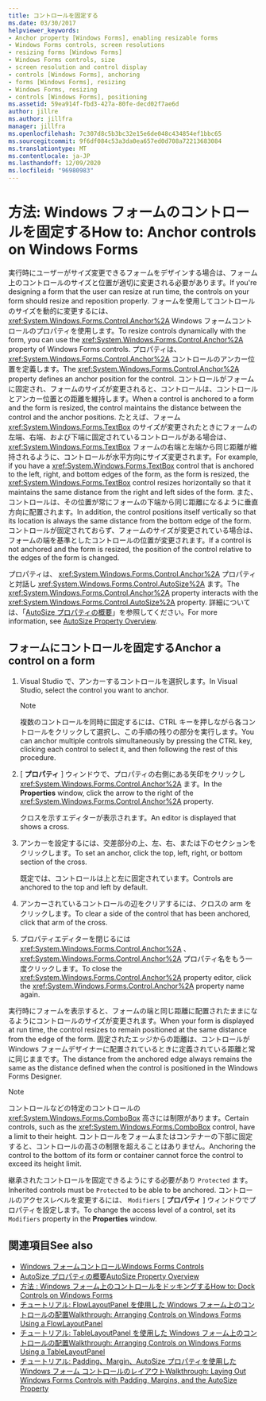 ```yaml
---
title: コントロールを固定する
ms.date: 03/30/2017
helpviewer_keywords:
- Anchor property [Windows Forms], enabling resizable forms
- Windows Forms controls, screen resolutions
- resizing forms [Windows Forms]
- Windows Forms controls, size
- screen resolution and control display
- controls [Windows Forms], anchoring
- forms [Windows Forms], resizing
- Windows Forms, resizing
- controls [Windows Forms], positioning
ms.assetid: 59ea914f-fbd3-427a-80fe-decd02f7ae6d
author: jillre
ms.author: jillfra
manager: jillfra
ms.openlocfilehash: 7c307d8c5b3bc32e15e6de048c434854ef1bbc65
ms.sourcegitcommit: 9f6df084c53a3da0ea657ed0d708a72213683084
ms.translationtype: MT
ms.contentlocale: ja-JP
ms.lasthandoff: 12/09/2020
ms.locfileid: "96980983"
---
```

# <a name="how-to-anchor-controls-on-windows-forms"></a><span data-ttu-id="46fb2-102">方法: Windows フォームのコントロールを固定する</span><span class="sxs-lookup"><span data-stu-id="46fb2-102">How to: Anchor controls on Windows Forms</span></span>

<span data-ttu-id="46fb2-103">実行時にユーザーがサイズ変更できるフォームをデザインする場合は、フォーム上のコントロールのサイズと位置が適切に変更される必要があります。</span><span class="sxs-lookup"><span data-stu-id="46fb2-103">If you're designing a form that the user can resize at run time, the controls on your form should resize and reposition properly.</span></span> <span data-ttu-id="46fb2-104">フォームを使用してコントロールのサイズを動的に変更するには、 <xref:System.Windows.Forms.Control.Anchor%2A> Windows フォームコントロールのプロパティを使用します。</span><span class="sxs-lookup"><span data-stu-id="46fb2-104">To resize controls dynamically with the form, you can use the <xref:System.Windows.Forms.Control.Anchor%2A> property of Windows Forms controls.</span></span> <span data-ttu-id="46fb2-105">プロパティは、 <xref:System.Windows.Forms.Control.Anchor%2A> コントロールのアンカー位置を定義します。</span><span class="sxs-lookup"><span data-stu-id="46fb2-105">The <xref:System.Windows.Forms.Control.Anchor%2A> property defines an anchor position for the control.</span></span> <span data-ttu-id="46fb2-106">コントロールがフォームに固定され、フォームのサイズが変更されると、コントロールは、コントロールとアンカー位置との距離を維持します。</span><span class="sxs-lookup"><span data-stu-id="46fb2-106">When a control is anchored to a form and the form is resized, the control maintains the distance between the control and the anchor positions.</span></span> <span data-ttu-id="46fb2-107">たとえば、フォーム <xref:System.Windows.Forms.TextBox> のサイズが変更されたときにフォームの左端、右端、および下端に固定されているコントロールがある場合は、 <xref:System.Windows.Forms.TextBox> フォームの右端と左端から同じ距離が維持されるように、コントロールが水平方向にサイズ変更されます。</span><span class="sxs-lookup"><span data-stu-id="46fb2-107">For example, if you have a <xref:System.Windows.Forms.TextBox> control that is anchored to the left, right, and bottom edges of the form, as the form is resized, the <xref:System.Windows.Forms.TextBox> control resizes horizontally so that it maintains the same distance from the right and left sides of the form.</span></span> <span data-ttu-id="46fb2-108">また、コントロールは、その位置が常にフォームの下端から同じ距離になるように垂直方向に配置されます。</span><span class="sxs-lookup"><span data-stu-id="46fb2-108">In addition, the control positions itself vertically so that its location is always the same distance from the bottom edge of the form.</span></span> <span data-ttu-id="46fb2-109">コントロールが固定されておらず、フォームのサイズが変更されている場合は、フォームの端を基準としたコントロールの位置が変更されます。</span><span class="sxs-lookup"><span data-stu-id="46fb2-109">If a control is not anchored and the form is resized, the position of the control relative to the edges of the form is changed.</span></span>

<span data-ttu-id="46fb2-110">プロパティは、 <xref:System.Windows.Forms.Control.Anchor%2A> プロパティと対話し <xref:System.Windows.Forms.Control.AutoSize%2A> ます。</span><span class="sxs-lookup"><span data-stu-id="46fb2-110">The <xref:System.Windows.Forms.Control.Anchor%2A> property interacts with the <xref:System.Windows.Forms.Control.AutoSize%2A> property.</span></span> <span data-ttu-id="46fb2-111">詳細については、「[AutoSize プロパティの概要](autosize-property-overview.md)」を参照してください。</span><span class="sxs-lookup"><span data-stu-id="46fb2-111">For more information, see [AutoSize Property Overview](autosize-property-overview.md).</span></span>

## <a name="anchor-a-control-on-a-form"></a><span data-ttu-id="46fb2-112">フォームにコントロールを固定する</span><span class="sxs-lookup"><span data-stu-id="46fb2-112">Anchor a control on a form</span></span>

1. <span data-ttu-id="46fb2-113">Visual Studio で、アンカーするコントロールを選択します。</span><span class="sxs-lookup"><span data-stu-id="46fb2-113">In Visual Studio, select the control you want to anchor.</span></span>

    > [!NOTE]
    > <span data-ttu-id="46fb2-114">複数のコントロールを同時に固定するには、CTRL キーを押しながら各コントロールをクリックして選択し、この手順の残りの部分を実行します。</span><span class="sxs-lookup"><span data-stu-id="46fb2-114">You can anchor multiple controls simultaneously by pressing the CTRL key, clicking each control to select it, and then following the rest of this procedure.</span></span>

2. <span data-ttu-id="46fb2-115">[ **プロパティ** ] ウィンドウで、プロパティの右側にある矢印をクリックし <xref:System.Windows.Forms.Control.Anchor%2A> ます。</span><span class="sxs-lookup"><span data-stu-id="46fb2-115">In the **Properties** window, click the arrow to the right of the <xref:System.Windows.Forms.Control.Anchor%2A> property.</span></span>

     <span data-ttu-id="46fb2-116">クロスを示すエディターが表示されます。</span><span class="sxs-lookup"><span data-stu-id="46fb2-116">An editor is displayed that shows a cross.</span></span>

3. <span data-ttu-id="46fb2-117">アンカーを設定するには、交差部分の上、左、右、または下のセクションをクリックします。</span><span class="sxs-lookup"><span data-stu-id="46fb2-117">To set an anchor, click the top, left, right, or bottom section of the cross.</span></span>

     <span data-ttu-id="46fb2-118">既定では、コントロールは上と左に固定されています。</span><span class="sxs-lookup"><span data-stu-id="46fb2-118">Controls are anchored to the top and left by default.</span></span>

4. <span data-ttu-id="46fb2-119">アンカーされているコントロールの辺をクリアするには、クロスの arm をクリックします。</span><span class="sxs-lookup"><span data-stu-id="46fb2-119">To clear a side of the control that has been anchored, click that arm of the cross.</span></span>

5. <span data-ttu-id="46fb2-120">プロパティエディターを閉じるには <xref:System.Windows.Forms.Control.Anchor%2A> 、 <xref:System.Windows.Forms.Control.Anchor%2A> プロパティ名をもう一度クリックします。</span><span class="sxs-lookup"><span data-stu-id="46fb2-120">To close the <xref:System.Windows.Forms.Control.Anchor%2A> property editor, click the <xref:System.Windows.Forms.Control.Anchor%2A> property name again.</span></span>

<span data-ttu-id="46fb2-121">実行時にフォームを表示すると、フォームの端と同じ距離に配置されたままになるようにコントロールのサイズが変更されます。</span><span class="sxs-lookup"><span data-stu-id="46fb2-121">When your form is displayed at run time, the control resizes to remain positioned at the same distance from the edge of the form.</span></span> <span data-ttu-id="46fb2-122">固定されたエッジからの距離は、コントロールが Windows フォームデザイナーに配置されているときに定義されている距離と常に同じままです。</span><span class="sxs-lookup"><span data-stu-id="46fb2-122">The distance from the anchored edge always remains the same as the distance defined when the control is positioned in the Windows Forms Designer.</span></span>

> [!NOTE]
> <span data-ttu-id="46fb2-123">コントロールなどの特定のコントロールの <xref:System.Windows.Forms.ComboBox> 高さには制限があります。</span><span class="sxs-lookup"><span data-stu-id="46fb2-123">Certain controls, such as the <xref:System.Windows.Forms.ComboBox> control, have a limit to their height.</span></span> <span data-ttu-id="46fb2-124">コントロールをフォームまたはコンテナーの下部に固定すると、コントロールの高さの制限を超えることはありません。</span><span class="sxs-lookup"><span data-stu-id="46fb2-124">Anchoring the control to the bottom of its form or container cannot force the control to exceed its height limit.</span></span>

<span data-ttu-id="46fb2-125">継承されたコントロールを固定できるようにする必要があり `Protected` ます。</span><span class="sxs-lookup"><span data-stu-id="46fb2-125">Inherited controls must be `Protected` to be able to be anchored.</span></span> <span data-ttu-id="46fb2-126">コントロールのアクセスレベルを変更するには、 `Modifiers` [ **プロパティ** ] ウィンドウでプロパティを設定します。</span><span class="sxs-lookup"><span data-stu-id="46fb2-126">To change the access level of a control, set its `Modifiers` property in the **Properties** window.</span></span>

## <a name="see-also"></a><span data-ttu-id="46fb2-127">関連項目</span><span class="sxs-lookup"><span data-stu-id="46fb2-127">See also</span></span>

- [<span data-ttu-id="46fb2-128">Windows フォームコントロール</span><span class="sxs-lookup"><span data-stu-id="46fb2-128">Windows Forms Controls</span></span>](index.md)
- [<span data-ttu-id="46fb2-129">AutoSize プロパティの概要</span><span class="sxs-lookup"><span data-stu-id="46fb2-129">AutoSize Property Overview</span></span>](autosize-property-overview.md)
- [<span data-ttu-id="46fb2-130">方法 : Windows フォーム上のコントロールをドッキングする</span><span class="sxs-lookup"><span data-stu-id="46fb2-130">How to: Dock Controls on Windows Forms</span></span>](how-to-dock-controls-on-windows-forms.md)
- [<span data-ttu-id="46fb2-131">チュートリアル: FlowLayoutPanel を使用した Windows フォーム上のコントロールの配置</span><span class="sxs-lookup"><span data-stu-id="46fb2-131">Walkthrough: Arranging Controls on Windows Forms Using a FlowLayoutPanel</span></span>](walkthrough-arranging-controls-on-windows-forms-using-a-flowlayoutpanel.md)
- [<span data-ttu-id="46fb2-132">チュートリアル: TableLayoutPanel を使用した Windows フォーム上のコントロールの配置</span><span class="sxs-lookup"><span data-stu-id="46fb2-132">Walkthrough: Arranging Controls on Windows Forms Using a TableLayoutPanel</span></span>](walkthrough-arranging-controls-on-windows-forms-using-a-tablelayoutpanel.md)
- [<span data-ttu-id="46fb2-133">チュートリアル: Padding、Margin、AutoSize プロパティを使用した Windows フォーム コントロールのレイアウト</span><span class="sxs-lookup"><span data-stu-id="46fb2-133">Walkthrough: Laying Out Windows Forms Controls with Padding, Margins, and the AutoSize Property</span></span>](windows-forms-controls-padding-autosize.md)
